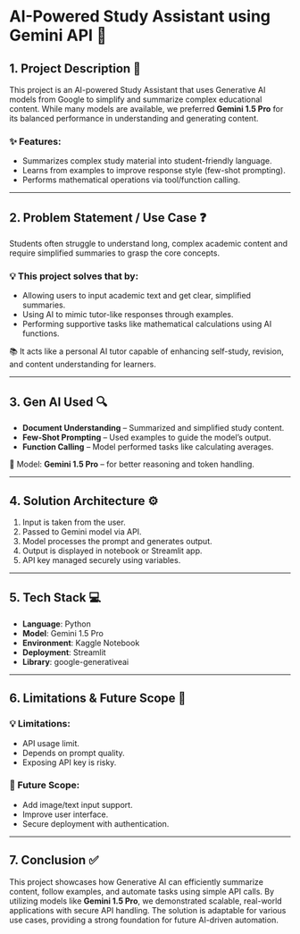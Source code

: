 # AI-Powered Study Assistant using Gemini API 🚀

## 1. Project Description 📘

This project is an AI-powered Study Assistant that uses Generative AI models from Google to simplify and summarize complex educational content. While many models are available, we preferred **Gemini 1.5 Pro** for its balanced performance in understanding and generating content.

### ✨ Features:
- Summarizes complex study material into student-friendly language.
- Learns from examples to improve response style (few-shot prompting).
- Performs mathematical operations via tool/function calling.

---

## 2. Problem Statement / Use Case ❓

Students often struggle to understand long, complex academic content and require simplified summaries to grasp the core concepts.

### 💡 This project solves that by:
- Allowing users to input academic text and get clear, simplified summaries.
- Using AI to mimic tutor-like responses through examples.
- Performing supportive tasks like mathematical calculations using AI functions.

📚 It acts like a personal AI tutor capable of enhancing self-study, revision, and content understanding for learners.

---

## 3. Gen AI Used 🔍

- **Document Understanding** – Summarized and simplified study content.
- **Few-Shot Prompting** – Used examples to guide the model’s output.
- **Function Calling** – Model performed tasks like calculating averages.

🔹 Model: **Gemini 1.5 Pro** – for better reasoning and token handling.

---

## 4. Solution Architecture ⚙️

1. Input is taken from the user.
2. Passed to Gemini model via API.
3. Model processes the prompt and generates output.
4. Output is displayed in notebook or Streamlit app.
5. API key managed securely using variables.

---

## 5. Tech Stack 💻

- **Language**: Python
- **Model**: Gemini 1.5 Pro
- **Environment**: Kaggle Notebook
- **Deployment**: Streamlit
- **Library**: google-generativeai

---

## 6. Limitations & Future Scope 🔧

### 💡 Limitations:
- API usage limit.
- Depends on prompt quality.
- Exposing API key is risky.

### 🚀 Future Scope:
- Add image/text input support.
- Improve user interface.
- Secure deployment with authentication.

---

## 7. Conclusion ✅

This project showcases how Generative AI can efficiently summarize content, follow examples, and automate tasks using simple API calls. By utilizing models like **Gemini 1.5 Pro**, we demonstrated scalable, real-world applications with secure API handling. The solution is adaptable for various use cases, providing a strong foundation for future AI-driven automation.
